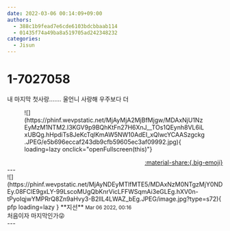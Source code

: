 ```yaml
---
date: 2022-03-06 00:14:09+09:00
authors:
  - 388c1b9fead7e6cde6103bdcbbaab114
  - 01435f74a49ba8a519705ad242348232
categories:
  - Jisun
---
```


# 1-7027058

<div class="post-container" markdown="1">
<div class="content-container md-sidebar__scrollwrap" markdown="1">

내 마지막 첫사랑....... 울언니 사랑해 우주보다 더
<figure markdown="1">
![](https://phinf.wevpstatic.net/MjAyMjA2MjBfMjgw/MDAxNjU1NzEyMzM1NTM2.I3KGV9p9BQhKtFn27H6XnJ__TOs1QEynh8VL6iLxUBQg.hHpdiTs8JeKcTqlKmAW5NW10AdEI_xQlwcYCAASzgckg.JPEG/e5b696eccaf243db9cfb59605ec3af09992.jpg){ loading=lazy onclick="openFullscreen(this)"}
</figure>


</div>
</div>

<div style="text-align: right;" markdown="1">
<a href="https://weverse.io/fromis9/fanpost/1-7027058" style="text-align: right;">:material-share:{.big-emoji}</a>
</div>
---

<div class="comments-container md-sidebar__scrollwrap" markdown="1">
<div class="comment" markdown="1">
<div class='id-container' markdown="1">
![](https://phinf.wevpstatic.net/MjAyNDEyMTlfMTE5/MDAxNzM0NTgzMjY0NDEy.08FClE9gxLY-99LscoMUgQbKnrVicLFFWSqmAi3eGLEg.hXV0n-tPyoIqjwYMPRrQ8Zn9aHvy3-B2llL4LWAZ_bEg.JPEG/image.jpg?type=s72){ pfp loading=lazy }
**<span class="artist">지선</span>** <small>Mar 06 2022, 00:16</small><br>
</div>
<div class='comment-body' markdown="1">
처음이자 마지막인가😜
</div>
</div>
</div>
---
